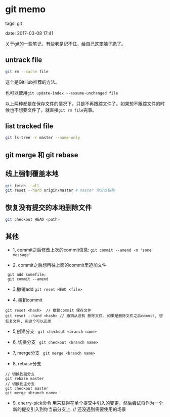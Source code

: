 # git memo

tags: git

date: 2017-03-08 17:41

<abstract>
关于git的一些笔记，有些老是记不住，给自己这笨脑子跪了。
<abstract>


## untrack file

```bash
git rm --cache file
```

这个是GitHub推荐的方法。

也可以使用`git update-index --assume-unchanged file`

以上两种都是在保存文件的情况下，只是不再跟踪文件了。如果想不跟踪文件的时候也不想要文件了，就直接`git rm file`完事。

<!--more-->

## list tracked file

```bash
git ls-tree -r master --name-only
```

## git merge 和 git rebase

## 线上强制覆盖本地

```bash
git fetch --all
git reset --hard origin/master # master 为分支名称
```

## 恢复没有提交的本地删除文件
```bash
git checkout HEAD <path>
```
## 其他

- 1, commit之后修改上次的commit信息:
`git commit --amend -m 'some message'`

- 2, commit之后想再往上面的commit里追加文件

```shell
 git add somefile; 
 git commit --amend
```

- 3,撤销add
`git reset HEAD <file>`

- 4, 撤销commit

```shell
git reset <hash>  // 撤销commit 保存文件
git reset --hard <hash> // 撤销从没有 删除文件. 如果是删除文件之后commit, 想恢复文件, 用这个可以还原
```
- 5,创建分支
` git checkout <branch name>`

- 6, 切换分支
` git checkout <branch name>`

- 7, merge分支
` git merge <branch name>`

- 8, rebase分支

``` shell
// 切换到副分支
git rebase master
// 切换到主分支
git checkout master
git merge <branch name>
```

- 9, cherry-pick命令 用来获得在单个提交中引入的变更，然后尝试将作为一个新的提交引入到你当前分支上. // 还没遇到需要使用的场景


